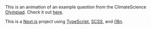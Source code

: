 This is an animation of an example question from the ClimateScience [Olympiad](https://climatescience.org/olympiad). Check it out [here](http://climate-science-olympiad.vercel.app/).

This is a [Next.js](https://nextjs.org/) project using [TypeScript](https://www.typescriptlang.org/), [SCSS](https://sass-lang.com/documentation/syntax), and [i18n](https://www.npmjs.com/package/i18n).
